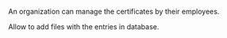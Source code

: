 An organization can manage the certificates by their employees.

Allow to add files with the entries in database.

